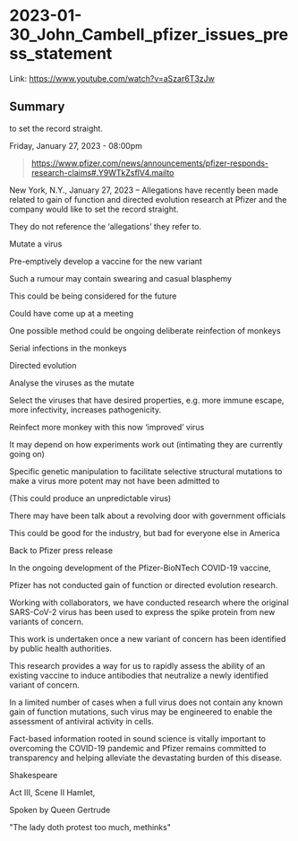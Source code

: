 # 2023-01-30_John_Cambell_pfizer_issues_press_statement

Link: https://www.youtube.com/watch?v=aSzar6T3zJw

## Summary

to set the record straight.

Friday, January 27, 2023 - 08:00pm

> https://www.pfizer.com/news/announcements/pfizer-responds-research-claims#.Y9WTkZsflV4.mailto

New York, N.Y., January 27, 2023 – Allegations have recently been made related to gain of function and directed evolution research at Pfizer and the company would like to set the record straight. 

They do not reference the ‘allegations’ they refer to.

Mutate a virus

Pre-emptively develop a vaccine for the new variant

Such a rumour may contain swearing and casual blasphemy

This could be being considered for the future

Could have come up at a meeting

One possible method could be ongoing deliberate reinfection of monkeys

Serial infections in the monkeys

Directed evolution

Analyse the viruses as the mutate

Select the viruses that have desired properties, e.g. more immune escape, more infectivity, increases pathogenicity.

Reinfect more monkey with this now ‘improved’ virus

It may depend on how experiments work out (intimating they are currently going on)

Specific genetic manipulation to facilitate selective structural mutations to make a virus more potent may not have been admitted to

(This could produce an unpredictable virus)

There may have been talk about a revolving door with government officials

This could be good for the industry, but bad for everyone else in America

Back to Pfizer press release

In the ongoing development of the Pfizer-BioNTech COVID-19 vaccine, 

Pfizer has not conducted gain of function or directed evolution research.  

Working with collaborators, we have conducted research where the original SARS-CoV-2 virus has been used to express the spike protein from new variants of concern. 

This work is undertaken once a new variant of concern has been identified by public health authorities. 

This research provides a way for us to rapidly assess the ability of an existing vaccine to induce antibodies that neutralize a newly identified variant of concern. 

In a limited number of cases when a full virus does not contain any known gain of function mutations, such virus may be engineered to enable the assessment of antiviral activity in cells. 

Fact-based information rooted in sound science is vitally important to overcoming the COVID-19 pandemic and Pfizer remains committed to transparency and helping alleviate the devastating burden of this disease.

Shakespeare

Act III, Scene II Hamlet,

Spoken by Queen Gertrude

"The lady doth protest too much, methinks"